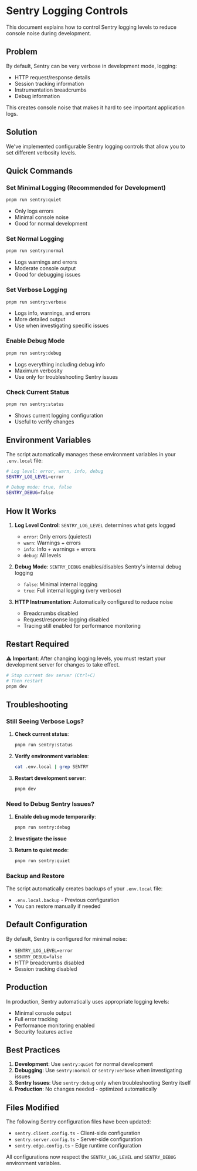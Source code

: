 # Sentry Logging Controls

This document explains how to control Sentry logging levels to reduce console noise during development.

## Problem

By default, Sentry can be very verbose in development mode, logging:
- HTTP request/response details
- Session tracking information
- Instrumentation breadcrumbs
- Debug information

This creates console noise that makes it hard to see important application logs.

## Solution

We've implemented configurable Sentry logging controls that allow you to set different verbosity levels.

## Quick Commands

### Set Minimal Logging (Recommended for Development)
```bash
pnpm run sentry:quiet
```
- Only logs errors
- Minimal console noise
- Good for normal development

### Set Normal Logging
```bash
pnpm run sentry:normal
```
- Logs warnings and errors
- Moderate console output
- Good for debugging issues

### Set Verbose Logging
```bash
pnpm run sentry:verbose
```
- Logs info, warnings, and errors
- More detailed output
- Use when investigating specific issues

### Enable Debug Mode
```bash
pnpm run sentry:debug
```
- Logs everything including debug info
- Maximum verbosity
- Use only for troubleshooting Sentry issues

### Check Current Status
```bash
pnpm run sentry:status
```
- Shows current logging configuration
- Useful to verify changes

## Environment Variables

The script automatically manages these environment variables in your `.env.local` file:

```bash
# Log level: error, warn, info, debug
SENTRY_LOG_LEVEL=error

# Debug mode: true, false
SENTRY_DEBUG=false
```

## How It Works

1. **Log Level Control**: `SENTRY_LOG_LEVEL` determines what gets logged
   - `error`: Only errors (quietest)
   - `warn`: Warnings + errors
   - `info`: Info + warnings + errors
   - `debug`: All levels

2. **Debug Mode**: `SENTRY_DEBUG` enables/disables Sentry's internal debug logging
   - `false`: Minimal internal logging
   - `true`: Full internal logging (very verbose)

3. **HTTP Instrumentation**: Automatically configured to reduce noise
   - Breadcrumbs disabled
   - Request/response logging disabled
   - Tracing still enabled for performance monitoring

## Restart Required

⚠️ **Important**: After changing logging levels, you must restart your development server for changes to take effect.

```bash
# Stop current dev server (Ctrl+C)
# Then restart
pnpm dev
```

## Troubleshooting

### Still Seeing Verbose Logs?

1. **Check current status**:
   ```bash
   pnpm run sentry:status
   ```

2. **Verify environment variables**:
   ```bash
   cat .env.local | grep SENTRY
   ```

3. **Restart development server**:
   ```bash
   pnpm dev
   ```

### Need to Debug Sentry Issues?

1. **Enable debug mode temporarily**:
   ```bash
   pnpm run sentry:debug
   ```

2. **Investigate the issue**

3. **Return to quiet mode**:
   ```bash
   pnpm run sentry:quiet
   ```

### Backup and Restore

The script automatically creates backups of your `.env.local` file:
- `.env.local.backup` - Previous configuration
- You can restore manually if needed

## Default Configuration

By default, Sentry is configured for minimal noise:
- `SENTRY_LOG_LEVEL=error`
- `SENTRY_DEBUG=false`
- HTTP breadcrumbs disabled
- Session tracking disabled

## Production

In production, Sentry automatically uses appropriate logging levels:
- Minimal console output
- Full error tracking
- Performance monitoring enabled
- Security features active

## Best Practices

1. **Development**: Use `sentry:quiet` for normal development
2. **Debugging**: Use `sentry:normal` or `sentry:verbose` when investigating issues
3. **Sentry Issues**: Use `sentry:debug` only when troubleshooting Sentry itself
4. **Production**: No changes needed - optimized automatically

## Files Modified

The following Sentry configuration files have been updated:
- `sentry.client.config.ts` - Client-side configuration
- `sentry.server.config.ts` - Server-side configuration  
- `sentry.edge.config.ts` - Edge runtime configuration

All configurations now respect the `SENTRY_LOG_LEVEL` and `SENTRY_DEBUG` environment variables.


